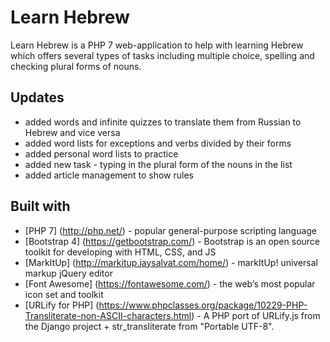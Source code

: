 # Learn Hebrew
Learn Hebrew is a PHP 7 web-application to help with learning Hebrew which offers several types of tasks including multiple choice, spelling and checking plural forms of nouns.

## Updates
* added words and infinite quizzes to translate them from Russian to Hebrew and vice versa
* added word lists for exceptions and verbs divided by their forms
* added personal word lists to practice
* added new task - typing in the plural form of the nouns in the list
* added article management to show rules
## Built with
* [PHP 7] (http://php.net/) - popular general-purpose scripting language
* [Bootstrap 4] (https://getbootstrap.com/) - Bootstrap is an open source toolkit for developing with HTML, CSS, and JS
* [MarkItUp] (http://markitup.jaysalvat.com/home/) - markItUp! universal markup jQuery editor
* [Font Awesome] (https://fontawesome.com/) - the web’s most popular icon set and toolkit
* [URLify for PHP] (https://www.phpclasses.org/package/10229-PHP-Transliterate-non-ASCII-characters.html) - A PHP port of URLify.js from the Django project + str_transliterate from "Portable UTF-8".
